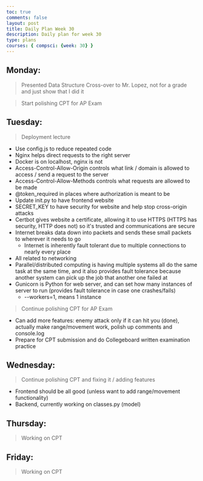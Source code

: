 ```yaml
---
toc: true
comments: false
layout: post
title: Daily Plan Week 30
description: Daily plan for week 30
type: plans
courses: { compsci: {week: 30} }
---
```


## Monday:
> Presented Data Structure Cross-over to Mr. Lopez, not for a grade and just show that I did it

> Start polishing CPT for AP Exam

## Tuesday:
> Deployment lecture
- Use config.js to reduce repeated code
- Nginx helps direct requests to the right server
- Docker is on localhost, nginx is not
- Access-Control-Allow-Origin controls what link / domain is allowed to access / send a request to the server
- Access-Control-Allow-Methods controls what requests are allowed to be made
- @token_required in places where authorization is meant to be
- Update init.py to have frontend website
- SECRET_KEY to have security for website and help stop cross-origin attacks
- Certbot gives website a certificate, allowing it to use HTTPS (HTTPS has security, HTTP does not) so it's trusted and communications are secure
- Internet breaks data down into packets and sends these small packets to wherever it needs to go
    - Internet is inherently fault tolerant due to multiple connections to nearly every place
- All related to networking
- Parallel/distributed computing is having multiple systems all do the same task at the same time, and it also provides fault tolerance because another system can pick up the job that another one failed at
- Gunicorn is Python for web server, and can set how many instances of server to run (provides fault tolerance in case one crashes/fails)
    - --workers=1, means 1 instance

> Continue polishing CPT for AP Exam
- Can add more features: enemy attack only if it can hit you (done), actually make range/movement work, polish up comments and console.log
- Prepare for CPT submission and do Collegeboard written examination practice

## Wednesday:
> Continue polishing CPT and fixing it / adding features
- Frontend should be all good (unless want to add range/movement functionality)
- Backend, currently working on classes.py (model)

## Thursday:
> Working on CPT

## Friday:
> Working on CPT